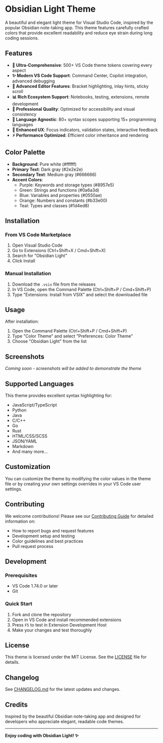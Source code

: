 # Obsidian Light Theme

A beautiful and elegant light theme for Visual Studio Code, inspired by the popular Obsidian note-taking app. This theme features carefully crafted colors that provide excellent readability and reduce eye strain during long coding sessions.

## Features

- **🎨 Ultra-Comprehensive**: 500+ VS Code theme tokens covering every aspect
- **✨ Modern VS Code Support**: Command Center, Copilot integration, advanced debugging
- **🔧 Advanced Editor Features**: Bracket highlighting, inlay hints, sticky scroll
- **📊 Rich Ecosystem Support**: Notebooks, testing, extensions, remote development
- **🎯 Professional Quality**: Optimized for accessibility and visual consistency
- **🌈 Language Agnostic**: 80+ syntax scopes supporting 15+ programming languages
- **🎪 Enhanced UX**: Focus indicators, validation states, interactive feedback
- **⚡ Performance Optimized**: Efficient color inheritance and rendering

## Color Palette

- **Background**: Pure white (#ffffff)
- **Primary Text**: Dark gray (#2e2e2e)
- **Secondary Text**: Medium gray (#666666)
- **Accent Colors**:
  - Purple: Keywords and storage types (#8957e5)
  - Green: Strings and functions (#0a6a3d)
  - Blue: Variables and properties (#0550ae)
  - Orange: Numbers and constants (#b33e00)
  - Teal: Types and classes (#1d4ed8)

## Installation

### From VS Code Marketplace

1. Open Visual Studio Code
2. Go to Extensions (Ctrl+Shift+X / Cmd+Shift+X)
3. Search for "Obsidian Light"
4. Click Install

### Manual Installation

1. Download the `.vsix` file from the releases
2. In VS Code, open the Command Palette (Ctrl+Shift+P / Cmd+Shift+P)
3. Type "Extensions: Install from VSIX" and select the downloaded file

## Usage

After installation:

1. Open the Command Palette (Ctrl+Shift+P / Cmd+Shift+P)
2. Type "Color Theme" and select "Preferences: Color Theme"
3. Choose "Obsidian Light" from the list

## Screenshots

_Coming soon - screenshots will be added to demonstrate the theme_

## Supported Languages

This theme provides excellent syntax highlighting for:

- JavaScript/TypeScript
- Python
- Java
- C/C++
- Go
- Rust
- HTML/CSS/SCSS
- JSON/YAML
- Markdown
- And many more...

## Customization

You can customize the theme by modifying the color values in the theme file or by creating your own settings overrides in your VS Code user settings.

## Contributing

We welcome contributions! Please see our [Contributing Guide](CONTRIBUTING.md) for detailed information on:

- How to report bugs and request features
- Development setup and testing
- Color guidelines and best practices
- Pull request process

## Development

### Prerequisites
- VS Code 1.74.0 or later
- Git

### Quick Start
1. Fork and clone the repository
2. Open in VS Code and install recommended extensions
3. Press `F5` to test in Extension Development Host
4. Make your changes and test thoroughly

## License

This theme is licensed under the MIT License. See the [LICENSE](LICENSE) file for details.

## Changelog

See [CHANGELOG.md](CHANGELOG.md) for the latest updates and changes.

## Credits

Inspired by the beautiful Obsidian note-taking app and designed for developers who appreciate elegant, readable code themes.

---

**Enjoy coding with Obsidian Light! ✨**
